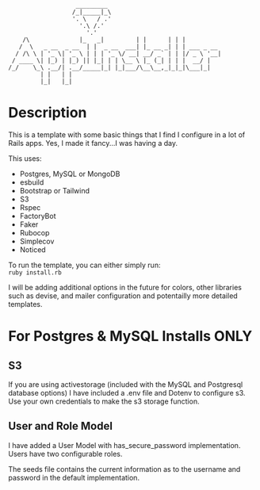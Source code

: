 ```
                   _________
                  /_|_____|_\
                  '. \   / .'
                    '.\ /.'
                      '.'
    /\              |_   _|         | |      | | |
   /  \   _ __  _ __  | |  _ __  ___| |_ __ _| | | ___ _ __
  / /\ \ | '_ \| '_ \ | | | '_ \/ __| __/ _` | | |/ _ \ '__|
 / ____ \| |_) | |_) || |_| | | \__ \ |_ (_| | | |  __/ |
/_/    \_\ .__/| .__/_____|_| |_|___/\__\__,_|_|_|\___|_|
         | |   | |
         |_|   |_|
```

# Description

This is a template with some basic things that I find I configure in a lot of Rails apps. Yes, I made it fancy...I was having a day.

This uses:

- Postgres, MySQL or MongoDB
- esbuild
- Bootstrap or Tailwind
- S3
- Rspec
- FactoryBot
- Faker
- Rubocop
- Simplecov
- Noticed

To run the template, you can either simply run:  
`ruby install.rb`

I will be adding additional options in the future for colors, other libraries such as devise, and mailer configuration and potentailly more detailed templates.

# For Postgres & MySQL Installs ONLY

## S3

If you are using activestorage (included with the MySQL and Postgresql database options) I have included a .env file and Dotenv to configure s3. Use your own credentials to make the s3 storage function.

## User and Role Model

I have added a User Model with has_secure_password implementation. Users have two configurable roles.

The seeds file contains the current information as to the username and password in the default implementation.
